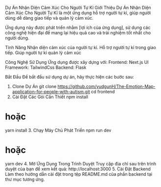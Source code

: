 Dự Án Nhận Diện Cảm Xúc Cho Người Tự Kỉ
Giới Thiệu
Dự Án Nhận Diện Cảm Xúc Cho Người Tự Kỉ là một ứng dụng hỗ trợ người tự kỉ, giúp người dùng dễ dàng giao tiếp và quản lý cảm xúc.

Ứng dụng này được phát triển nhằm [lợi ích của ứng dụng], sử dụng các công nghệ hiện đại để mang lại hiệu quả cao và trải nghiệm tốt nhất cho người dùng.

Tính Năng
Nhận diện cảm xúc của người tự kỉ.
Hỗ trợ người tự kỉ trong giao tiếp.
Giúp người tự kỉ quản lý cảm xúc

Công Nghệ Sử Dụng
Ứng dụng được xây dựng với:
Frontend: Next.js
UI Framework: TailwindCss
Backend: Flask

Bắt Đầu
Để bắt đầu sử dụng dự án, hãy thực hiện các bước sau:

1. Clone Dự Án
git clone https://github.com/yudgunH/The-Emotion-Map-application-for-people-with-autism.git
cd frontend
2. Cài Đặt Các Gói Cần Thiết
npm install
# hoặc
yarn install
3. Chạy Máy Chủ Phát Triển
npm run dev
# hoặc
yarn dev
4. Mở Ứng Dụng Trong Trình Duyệt
Truy cập địa chỉ sau trên trình duyệt của bạn để xem kết quả: http://localhost:3000
5. Cài Đặt Backend
Làm theo hướng dẫn cài đặt trong tệp README.md của phần backend tại thư mục tương ứng.
